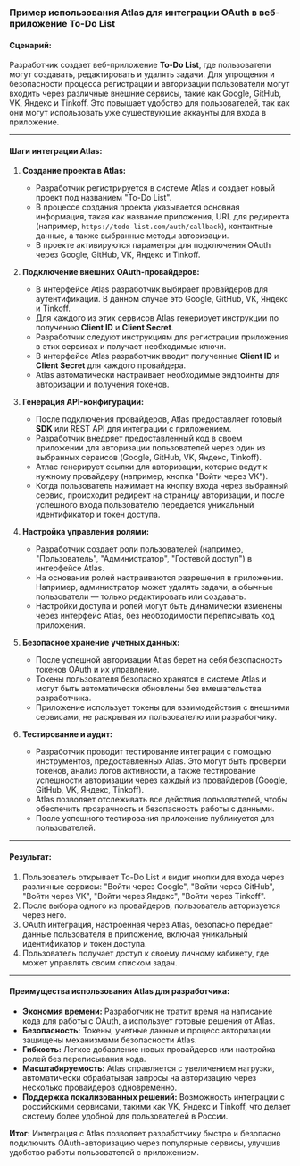 ### Пример использования Atlas для интеграции OAuth в веб-приложение To-Do List

#### **Сценарий:**

Разработчик создает веб-приложение **To-Do List**, где пользователи могут создавать, редактировать и удалять задачи. Для упрощения и безопасности процесса регистрации и авторизации пользователи могут входить через различные внешние сервисы, такие как Google, GitHub, VK, Яндекс и Tinkoff. Это повышает удобство для пользователей, так как они могут использовать уже существующие аккаунты для входа в приложение.

---

#### **Шаги интеграции Atlas:**

1. **Создание проекта в Atlas:**
    
    - Разработчик регистрируется в системе Atlas и создает новый проект под названием "To-Do List".
    - В процессе создания проекта указывается основная информация, такая как название приложения, URL для редиректа (например, `https://todo-list.com/auth/callback`), контактные данные, а также выбранные методы авторизации.
    - В проекте активируются параметры для подключения OAuth через Google, GitHub, VK, Яндекс и Tinkoff.
2. **Подключение внешних OAuth-провайдеров:**
    
    - В интерфейсе Atlas разработчик выбирает провайдеров для аутентификации. В данном случае это Google, GitHub, VK, Яндекс и Tinkoff.
    - Для каждого из этих сервисов Atlas генерирует инструкции по получению **Client ID** и **Client Secret**.
    - Разработчик следуют инструкциям для регистрации приложения в этих сервисах и получает необходимые ключи.
    - В интерфейсе Atlas разработчик вводит полученные **Client ID** и **Client Secret** для каждого провайдера.
    - Atlas автоматически настраивает необходимые эндпоинты для авторизации и получения токенов.
3. **Генерация API-конфигурации:**
    
    - После подключения провайдеров, Atlas предоставляет готовый **SDK** или REST API для интеграции с приложением.
    - Разработчик внедряет предоставленный код в своем приложении для авторизации пользователей через один из выбранных сервисов (Google, GitHub, VK, Яндекс, Tinkoff).
    - Атлас генерирует ссылки для авторизации, которые ведут к нужному провайдеру (например, кнопка "Войти через VK").
    - Когда пользователь нажимает на кнопку входа через выбранный сервис, происходит редирект на страницу авторизации, и после успешного входа пользователю передается уникальный идентификатор и токен доступа.
4. **Настройка управления ролями:**
    
    - Разработчик создает роли пользователей (например, "Пользователь", "Администратор", "Гостевой доступ") в интерфейсе Atlas.
    - На основании ролей настраиваются разрешения в приложении. Например, администратор может удалять задачи, а обычные пользователи — только редактировать или создавать.
    - Настройки доступа и ролей могут быть динамически изменены через интерфейс Atlas, без необходимости переписывать код приложения.
5. **Безопасное хранение учетных данных:**
    
    - После успешной авторизации Atlas берет на себя безопасность токенов OAuth и их управление.
    - Токены пользователя безопасно хранятся в системе Atlas и могут быть автоматически обновлены без вмешательства разработчика.
    - Приложение использует токены для взаимодействия с внешними сервисами, не раскрывая их пользователю или разработчику.
6. **Тестирование и аудит:**
    
    - Разработчик проводит тестирование интеграции с помощью инструментов, предоставленных Atlas. Это могут быть проверки токенов, анализ логов активности, а также тестирование успешности авторизации через каждый из провайдеров (Google, GitHub, VK, Яндекс, Tinkoff).
    - Atlas позволяет отслеживать все действия пользователей, чтобы обеспечить прозрачность и безопасность работы с данными.
    - После успешного тестирования приложение публикуется для пользователей.

---

#### **Результат:**

1. Пользователь открывает To-Do List и видит кнопки для входа через различные сервисы: "Войти через Google", "Войти через GitHub", "Войти через VK", "Войти через Яндекс", "Войти через Tinkoff".
2. После выбора одного из провайдеров, пользователь авторизуется через него.
3. OAuth интеграция, настроенная через Atlas, безопасно передает данные пользователя в приложение, включая уникальный идентификатор и токен доступа.
4. Пользователь получает доступ к своему личному кабинету, где может управлять своим списком задач.

---

#### **Преимущества использования Atlas для разработчика:**

- **Экономия времени:** Разработчик не тратит время на написание кода для работы с OAuth, а использует готовые решения от Atlas.
- **Безопасность:** Токены, учетные данные и процесс авторизации защищены механизмами безопасности Atlas.
- **Гибкость:** Легкое добавление новых провайдеров или настройка ролей без переписывания кода.
- **Масштабируемость:** Atlas справляется с увеличением нагрузки, автоматически обрабатывая запросы на авторизацию через несколько провайдеров одновременно.
- **Поддержка локализованных решений:** Возможность интеграции с российскими сервисами, такими как VK, Яндекс и Tinkoff, что делает систему более удобной для пользователей в России.

**Итог:** Интеграция с Atlas позволяет разработчику быстро и безопасно подключить OAuth-авторизацию через популярные сервисы, улучшив удобство работы пользователей с приложением.